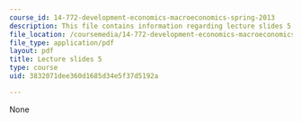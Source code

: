 ```yaml
---
course_id: 14-772-development-economics-macroeconomics-spring-2013
description: This file contains information regarding lecture slides 5.
file_location: /coursemedia/14-772-development-economics-macroeconomics-spring-2013/3832071dee360d1685d34e5f37d5192a_MIT14_772S13_lecture5.pdf
file_type: application/pdf
layout: pdf
title: Lecture slides 5
type: course
uid: 3832071dee360d1685d34e5f37d5192a

---
```

None